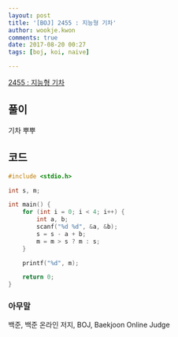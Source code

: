 ```yaml
---
layout: post
title: '[BOJ] 2455 : 지능형 기차'
author: wookje.kwon
comments: true
date: 2017-08-20 00:27
tags: [boj, koi, naive]

---
```


[2455 : 지능형 기차](https://www.acmicpc.net/problem/2455)

## 풀이

기차 뿌뿌

## 코드

```cpp
#include <stdio.h>

int s, m;

int main() {
	for (int i = 0; i < 4; i++) {
		int a, b;
		scanf("%d %d", &a, &b);
		s = s - a + b;
		m = m > s ? m : s;
	}

	printf("%d", m);

	return 0;
}
```

### 아무말  
백준, 백준 온라인 저지, BOJ, Baekjoon Online Judge